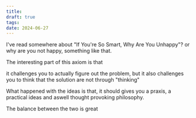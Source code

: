 ```yaml
---
title: 
draft: true
tags: 
date: 2024-06-27
---
```

I've read somewhere about "If You're So Smart, Why Are You Unhappy"? or why are you not happy, something like that.

The interesting part of this axiom is that

it challenges you to actually figure out the problem,
but it also challenges you to think that the solution are not through "thinking"

What happened with the ideas is that, it should gives you a praxis, a practical ideas and aswell thought provoking philosophy.

The balance between the two is great

